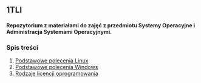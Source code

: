 ## 1TLI
#### Repozytorium z materiałami do zajęć z przedmiotu Systemy Operacyjne i Administracja Systemami Operacyjnymi.
### Spis treści
1. [Podstawowe polecenia Linux](Linux/Podstawowe-polecenia-linux.md)
2. [Podstawowe polecenia Windows](Windows/Podstawowe-polecenia-windows.md)
3. [Rodzaje licencji oprogramowania](rodzaje-licencji.md)